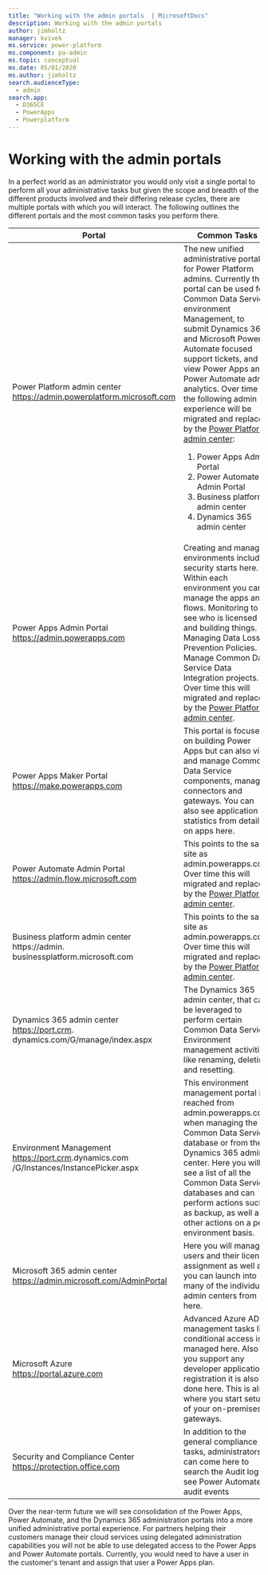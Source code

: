 ```yaml
---
title: "Working with the admin portals  | MicrosoftDocs"
description: Working with the admin portals
author: jimholtz
manager: kvivek
ms.service: power-platform
ms.component: pa-admin
ms.topic: conceptual
ms.date: 05/01/2020
ms.author: jimholtz
search.audienceType: 
  - admin
search.app: 
  - D365CE
  - PowerApps
  - Powerplatform
---
```

# Working with the admin portals

In a perfect world as an administrator you would only visit a single portal to perform all your administrative tasks but given the scope and breadth of the different products involved and their differing release cycles, there are multiple portals with which you will interact. The following outlines the different portals and the most common tasks you perform there.


|Portal  |Common Tasks  |
|---------|---------|
|Power Platform admin center <br/>https://admin.powerplatform.microsoft.com     |The new unified administrative portal for Power Platform admins. Currently this portal can be used for Common Data Service environment Management, to submit Dynamics 365 and Microsoft Power Automate focused support tickets, and to view Power Apps and Power Automate admin analytics. Over time the following admin experience will be migrated and replaced by the [Power Platform admin center](https://admin.powerplatform.microsoft.com/): <br/><ol><li>Power Apps Admin Portal</li> <li>Power Automate Admin Portal</li><li>Business platform admin center</li> <li>Dynamics 365 admin center</li> </ol>   |
|Power Apps Admin Portal <br/>https://admin.powerapps.com     |Creating and managing environments including security starts here. Within each environment you can manage the apps and flows. Monitoring to see who is licensed and building things. Managing Data Loss Prevention Policies. Manage Common Data Service Data Integration projects. Over time this will migrated and replaced by the [Power Platform admin center](https://admin.powerplatform.microsoft.com/).         |
|Power Apps Maker Portal <br/>https://make.powerapps.com     |This portal is focused on building Power Apps but can also view and manage Common Data Service components, manage connectors and gateways. You can also see application statistics from details on apps here.         |
|Power Automate Admin Portal<br/>https://admin.flow.microsoft.com     |This points to the same site as admin.powerapps.com. Over time this will migrated and replaced by the [Power Platform admin center](https://admin.powerplatform.microsoft.com/).         |
|Business platform admin center <br/>https://admin. businessplatform.microsoft.com     |This points to the same site as admin.powerapps.com. Over time this will migrated and replaced by the [Power Platform admin center](https://admin.powerplatform.microsoft.com/).        |
|Dynamics 365 admin center<br/>https://port.crm. dynamics.com/G/manage/index.aspx     |The Dynamics 365 admin center, that can be leveraged to perform certain Common Data Service Environment management activities like renaming, deleting, and resetting.         |
|Environment Management <br/>https://port.crm<N>.dynamics.com /G/Instances/InstancePicker.aspx     |This environment management portal is reached from admin.powerapps.com when managing the Common Data Service database or from the Dynamics 365 admin center. Here you will see a list of all the Common Data Service databases and can perform actions such as backup, as well as other actions on a per environment basis.         |
|Microsoft 365 admin center <br/>https://admin.microsoft.com/AdminPortal     |Here you will manage users and their license assignment as well as you can launch into many of the individual admin centers from here.         |
|Microsoft Azure<br/>https://portal.azure.com     |Advanced Azure AD management tasks like conditional access is managed here. Also if you support any developer application registration it is also done here. This is also where you start setup of your on-premises gateways.         |
|Security and Compliance Center<br/>https://protection.office.com     |In addition to the general compliance tasks, administrators can come here to search the Audit log to see Power Automate audit events         |

Over the near-term future we will see consolidation of the Power Apps, Power Automate, and the Dynamics 365 administration portals into a more unified administrative portal experience.
For partners helping their customers manage their cloud services using delegated administration capabilities you will not be able to use delegated access to the Power Apps and Power Automate portals. Currently, you would need to have a user in the customer's tenant and assign that user a Power Apps plan.

<!-- 
## Common portal tasks

**Managing flows and applications in an environment**

> [!div class="mx-imgBorder"] 
> ![](media/environments-resources.png "Manage environment resources")

**View application analytics**

> [!div class="mx-imgBorder"] 
> ![](media/view-application-analytics.png "View application analytics")

View Power Automate Analytics can be found from drilling down from the list of flows.

> [!div class="mx-imgBorder"] 
> ![](media/view-flow-analytics.png "View flow analytics")

From here you will see the following details for that specific flow.

> [!div class="mx-imgBorder"] 
> ![](media/flow-details.png "View flow analytics")

-->


